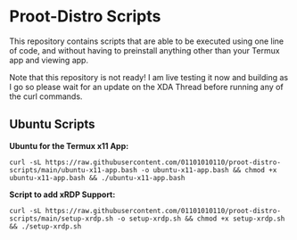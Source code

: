 
# Proot-Distro Scripts

This repository contains scripts that are able to be executed using one line of code, and without having to preinstall anything other than your Termux app and viewing app. 

Note that this repository is not ready! I am live testing it now and building as I go so please wait for an update on the XDA Thread before running any of the curl commands.





## Ubuntu Scripts

**Ubuntu for the Termux x11 App:**
```
curl -sL https://raw.githubusercontent.com/01101010110/proot-distro-scripts/main/ubuntu-x11-app.bash -o ubuntu-x11-app.bash && chmod +x ubuntu-x11-app.bash && ./ubuntu-x11-app.bash
```

**Script to add xRDP Support:**
```
curl -sL https://raw.githubusercontent.com/01101010110/proot-distro-scripts/main/setup-xrdp.sh -o setup-xrdp.sh && chmod +x setup-xrdp.sh && ./setup-xrdp.sh
```
